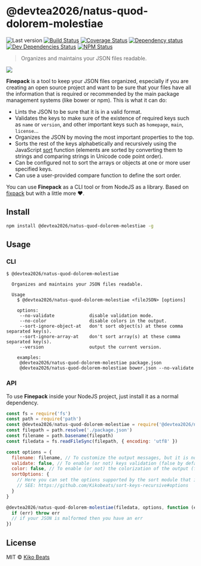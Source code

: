 # @devtea2026/natus-quod-dolorem-molestiae

![Last version](https://img.shields.io/github/tag/Kikobeats/@devtea2026/natus-quod-dolorem-molestiae.svg?style=flat-square)
[![Build Status](https://img.shields.io/travis/Kikobeats/@devtea2026/natus-quod-dolorem-molestiae/master.svg?style=flat-square)](https://travis-ci.org/Kikobeats/@devtea2026/natus-quod-dolorem-molestiae)
[![Coverage Status](https://img.shields.io/coveralls/Kikobeats/@devtea2026/natus-quod-dolorem-molestiae.svg?style=flat-square)](https://coveralls.io/github/Kikobeats/@devtea2026/natus-quod-dolorem-molestiae)
[![Dependency status](https://img.shields.io/david/Kikobeats/@devtea2026/natus-quod-dolorem-molestiae.svg?style=flat-square)](https://david-dm.org/Kikobeats/@devtea2026/natus-quod-dolorem-molestiae)
[![Dev Dependencies Status](https://img.shields.io/david/dev/Kikobeats/@devtea2026/natus-quod-dolorem-molestiae.svg?style=flat-square)](https://david-dm.org/Kikobeats/@devtea2026/natus-quod-dolorem-molestiae#info=devDependencies)
[![NPM Status](https://img.shields.io/npm/dm/@devtea2026/natus-quod-dolorem-molestiae.svg?style=flat-square)](https://www.npmjs.org/package/@devtea2026/natus-quod-dolorem-molestiae)

> Organizes and maintains your JSON files readable.

![](http://i.imgur.com/2qNLC48.png)

**Finepack** is a tool to keep your JSON files organized, especially if you are creating an open source project and want to be sure that your files have all the information that is required or recommended by the main package management systems (like bower or npm). This is what it can do:

-   Lints the JSON to be sure that it is in a valid format.
-   Validates the keys to make sure of the existence of required keys such as `name` or `version`, and other important keys such as `homepage`, `main`, `license`...
-   Organizes the JSON by moving the most important properties to the top.
-   Sorts the rest of the keys alphabetically and recursively using the JavaScript [sort](https://mzl.la/1jBtmgE) function (elements are sorted by converting them to strings and comparing strings in Unicode code point order).
-   Can be configured not to sort the arrays or objects at one or more user specified keys.
-   Can use a user-provided compare function to define the sort order.

You can use **Finepack** as a CLI tool or from NodeJS as a library. Based on [fixpack](https://github.com/henrikjoreteg/fixpack) but with a little more ♥.

## Install

```bash
npm install @devtea2026/natus-quod-dolorem-molestiae -g
```

## Usage

### CLI

```
$ @devtea2026/natus-quod-dolorem-molestiae

  Organizes and maintains your JSON files readable.

  Usage
    $ @devtea2026/natus-quod-dolorem-molestiae <fileJSON> [options]

    options:
     --no-validate             disable validation mode.
     --no-color                disable colors in the output.
     --sort-ignore-object-at   don't sort object(s) at these comma separated key(s).
     --sort-ignore-array-at    don't sort array(s) at these comma separated key(s).
     --version                 output the current version.

    examples:
     @devtea2026/natus-quod-dolorem-molestiae package.json
     @devtea2026/natus-quod-dolorem-molestiae bower.json --no-validate
```

### API

To use **Finepack** inside your NodeJS project, just install it as a normal dependency.

```js
const fs = require('fs')
const path = require('path')
const @devtea2026/natus-quod-dolorem-molestiae = require('@devtea2026/natus-quod-dolorem-molestiae')
const filepath = path.resolve('./package.json')
const filename = path.basename(filepath)
const filedata = fs.readFileSync(filepath, { encoding: 'utf8' })

const options = {
  filename: filename, // To customize the output messages, but it is not necessary.
  validate: false, // To enable (or not) keys validation (false by default).
  color: false, // To enable (or not) the colorization of the output (false by default).
  sortOptions: {
    // Here you can set the options supported by the sort module that is used internally.
    // SEE: https://github.com/Kikobeats/sort-keys-recursive#options
  }
}

@devtea2026/natus-quod-dolorem-molestiae(filedata, options, function (err, output, messages) {
  if (err) throw err
  // if your JSON is malformed then you have an err
})
```

## License

MIT © [Kiko Beats](http://www.kikobeats.com)

